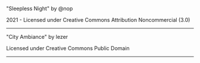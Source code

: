 "Sleepless Night"
by @nop

2021 - Licensed under
Creative Commons
Attribution Noncommercial (3.0)


---


"City Ambiance"
by lezer

Licensed under
Creative Commons
Public Domain 

---

